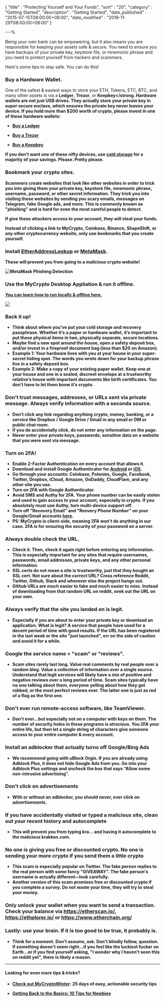 {
"title"       : "Protecting Yourself and Your Funds",
"sort"        : "20",
"category"    : "Getting Started",
"description" : "Getting Started",
"date_published" : "2015-07-15T08:00:00+08:00",
"date_modified"  : "2018-11-29T08:00:00+08:00"
}

---%


Being your own bank can be empowering, but it also means you are responsible for keeping your assets safe & secure. You need to ensure you have backups of your private key, keystore file, or mnemonic phrase and you need to protect yourself from hackers and scammers. 

Here's some tips to stay safe. You can do this!

### Buy a Hardware Wallet.

One of the safest &amp; easiest ways to store your ETH, Tokens, ETC, BTC, and many other assets is via a <strong>Ledger</strong>, <strong>Trezor</strong>, or <strong>Keepkey</strong. Hardware wallets are <strong>not</strong> just USB drives. They actually store your private key in super secure enclave, which ensures the private key **never** leaves your device. If you hold more than $200 worth of crypto, please invest in one of these hardware wallets:

- [Buy a Ledger](https://www.ledgerwallet.com/r/1985?path=/products/)

- [Buy a Trezor](https://shop.trezor.io/?offer_id=10&aff_id=1735)

- [Buy a Keepkey](http://keepkey.go2cloud.org/aff_c?offer_id=1&aff_id=4086)

If you don't want one of these nifty devices, use [cold storage](https://support.mycrypto.com/offline/ethereum-cold-storage-with-mycrypto.html) for a majority of your savings. Please. Pretty please.

### Bookmark your crypto sites.

Scammers create websites that look like other websites in order to trick you into giving them your private key, keystore file, mnemonic phrase, username, password, or other secret information. They trick you into visiting these websites by sending you scary emails, messages on Telegram, fake Google ads, and more. This is commonly known as "phishing" and is hard for even the most careful people to detect.

If give these attackers access to your account, they will steal your funds.

Instead of clicking a link to MyCrypto, Coinbase, Binance, ShapeShift, or any other cryptocurrency website, **only use bookmarks that you create yourself.**


### Install [EtherAddressLookup](https://harrydenley.com/ethaddresslookup-chrome-extension-release/) or [MetaMask](https://chrome.google.com/webstore/detail/metamask/nkbihfbeogaeaoehlefnkodbefgpgknn). 

**These will prevent you from going to a malicious crypto website!**

![MetaMask Phishing Detection](https://i.imgur.com/Wx59Wkl.png)


### Use the MyCrypto Desktop Appliation & run it offline.

[You can learn how to run locally & offline here.]((https://support.mycrypto.com/offline/running-mycrypto-locally.html).)

![](https://download.mycrypto.com/images/mac.png)


### Back it up!
*  Think about where you’ve put your cold storage and recovery passphrase. Whether it’s a paper or hardware wallet, it’s important to put these physical items in **two, physically separate, secure locations**.
*   Maybe find a new spot around the house, open a safety deposit box, and/or invest in a fireproof document bag (less than $20 on Amazon).
*  Example 1: Your hardware lives with you at your house in your super-secret hiding spot. The words you wrote down for your backup phrase live in a safety deposit box.
*  Example 2: Make a copy of your existing paper wallet. Keep one at your house and one in a sealed, discreet envelope at a trustworthy relative’s house with important documents like birth certificates. You don’t have to let them know it’s crypto.


### Don't trust messages, addresses, or URLs sent via private message. Always verify information with a seconda source.
*  Don’t click any link regarding anything crypto, money, banking, or a service like Dropbox / Google Drive / Gmail in any email or DM or public chat room.
*  If you do accidentally click, do not enter any information on the page.
*  Never enter your private keys, passwords, sensitive data on a website that you were sent via message.


### Turn on 2FA!
*  Enable 2-Factor Authentication on every account that allows it.
*  Download and install Google Authenticator for [Android](https://play.google.com/store/apps/details?id=com.google.android.apps.authenticator2&hl=en) or [iOS](https://itunes.apple.com/us/app/google-authenticator/id388497605?mt=8).
*  Go through your accounts: Coinbase, Poloniex, Google, Facebook, Twitter, Dropbox, iCloud, Amazon, GoDaddy, CloudFlare, and any other site you use.
*  Turn on 2FA with Google Authenticator.
*  Avoid SMS and Authy for 2FA. Your phone number can be easily stolen and used to gain access to your account, especially in crypto. If you absolutely must use Authy, turn multi-device support off.
*  Turn off "Recovery Email" and "Reovery Phone Number" on your Google/Gmail accounts [here](https://myaccount.google.com/security). 
*  PS: MyCrypto is client-side, meaning 2FA won't do anything in our case. 2FA is for ensuring the security of your password on a server.


### Always double check the URL.
*  Check it. Then, check it again right before entering any information. This is especially important for any sites that require usernames, passwords, email addresses, private keys, and any other personal information. 
*  SSL certs do not mean a site is trustworthy, just that they bought an SSL cert. Not sure about the correct URL? Cross reference Reddit, Twitter, Github, Slack and wherever else the project hangs out.
*  Github URLs are much easier to fake and much easier to miss. Instead of downloading from that random URL on reddit, seek out the URL on your own.

### Always verify that the site you landed on is legit.
*  Especially if you are about to enter your private key or download an application. What is legit? A service that people have used for a decent period of time with good results. If the URL has been registered in the last week or the site "just launched", err on the side of caution and avoid it for a while.

### Google the service name + "scam" or "reviews".
*  Scam sites rarely last long. Value real comments by real people over a random blog. Value a collection of information over a single source. Understand that legit services will likely have a mix of positive and negative reviews over a long period of time. Scam sites typically have no one talking about them, everyone yelling about how they got robbed, or the most perfect reviews ever. The latter one is just as red of a flag as the first one.

### Don't ever run remote-access software, like TeamViewer.
*  Don't ever...but especially not on a computer with keys on them. The number of security holes in these programs is atrocious. You 2FA your entire life, but then let a single string of characters give someone access to your entire computer & every account.

### Install an adblocker that actually turns off Google/Bing Ads
*  We recommend going with uBlock Orgin. If you are already using Adblock Plus, it does not hide Google Ads from you. Go into your Adblock Plus settings and uncheck the box that says “Allow some non-intrusive advertising”.

### Don’t click on advertisements
*  With or without an adblocker, you should never, ever click on advertisements.

### If you have accidentally visited or typed a malicious site, clean out your recent history and autocomplete
*  This will prevent you from typing kra… and having it autocomplete to the malicious krakken.com.

### No one is giving you free or discounted crypto. No one is sending your more crypto if you send them a little crypto
*  This scam is especially popular on Twitter. The fake person replies to the real person with some fancy "GIVEAWAY". The fake person's username is actually different—look carefully.
*  Another version of this scam promises free or discounted crypto if you complete a survey. Do not waste your time, they will try to steal your money.

### Only unlock your wallet when you want to send a transaction. Check your balance via https://etherscan.io/, https://ethplorer.io/ or https://www.etherchain.org/

### Lastly: use your brain. If it is too good to be true, it probably is.

* Think for a moment. Don't assume, ask. Don't blindly follow, question. If something doesn't seem right...if you feel like the luckiest fucker on Earth...or if you find yourself asking, "I wonder why I haven't seen this on reddit yet", there is likely a reason.

---

#### Looking for even more tips & tricks?

- [Check out MyCryptoWinter](https://winter.mycrypto.com/): 25 days of easy, actionable security tips

- [Getting Back to the Basics: 10 Tips for Newbies](https://support.mycrypto.com/getting-started/getting-back-to-basics-tips-for-newbies.html)
